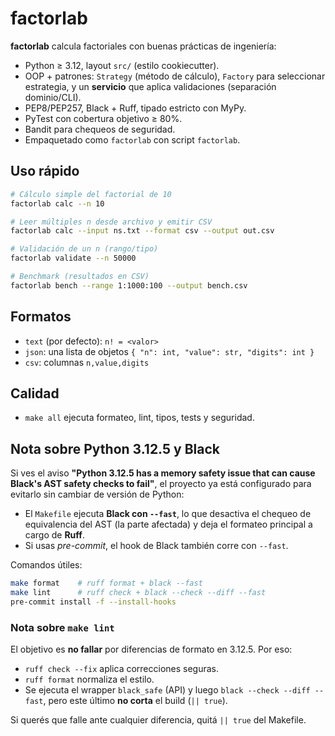 # factorlab

**factorlab** calcula factoriales con buenas prácticas de ingeniería:

- Python ≥ 3.12, layout `src/` (estilo cookiecutter).
- OOP + patrones: `Strategy` (método de cálculo), `Factory` para seleccionar estrategia, y un **servicio** que aplica validaciones (separación dominio/CLI).
- PEP8/PEP257, Black + Ruff, tipado estricto con MyPy.
- PyTest con cobertura objetivo ≥ 80%.
- Bandit para chequeos de seguridad.
- Empaquetado como `factorlab` con script `factorlab`.

## Uso rápido

```bash
# Cálculo simple del factorial de 10
factorlab calc --n 10

# Leer múltiples n desde archivo y emitir CSV
factorlab calc --input ns.txt --format csv --output out.csv

# Validación de un n (rango/tipo)
factorlab validate --n 50000

# Benchmark (resultados en CSV)
factorlab bench --range 1:1000:100 --output bench.csv
```

## Formatos
- `text` (por defecto): `n! = <valor>`
- `json`: una lista de objetos `{ "n": int, "value": str, "digits": int }`
- `csv`: columnas `n,value,digits`

## Calidad
- `make all` ejecuta formateo, lint, tipos, tests y seguridad.


## Nota sobre Python 3.12.5 y Black

Si ves el aviso **"Python 3.12.5 has a memory safety issue that can cause Black's AST safety checks to fail"**, el proyecto ya está configurado para evitarlo sin cambiar de versión de Python:

- El `Makefile` ejecuta **Black con `--fast`**, lo que desactiva el chequeo de equivalencia del AST (la parte afectada) y deja el formateo principal a cargo de **Ruff**.
- Si usas *pre-commit*, el hook de Black también corre con `--fast`.

Comandos útiles:
```bash
make format    # ruff format + black --fast
make lint      # ruff check + black --check --diff --fast
pre-commit install -f --install-hooks
```


### Nota sobre `make lint`
El objetivo es **no fallar** por diferencias de formato en 3.12.5. Por eso:
- `ruff check --fix` aplica correcciones seguras.
- `ruff format` normaliza el estilo.
- Se ejecuta el wrapper `black_safe` (API) y luego `black --check --diff --fast`, pero este último **no corta** el build (`|| true`).

Si querés que falle ante cualquier diferencia, quitá `|| true` del Makefile.
